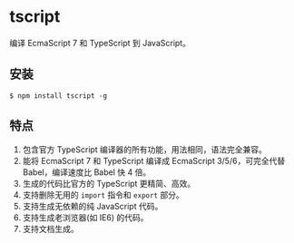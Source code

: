 ﻿tscript
===========================================
编译 EcmaScript 7 和 TypeScript 到 JavaScript。

安装
-------------------------------
```
$ npm install tscript -g
```

特点
-------------------------------
1. 包含官方 TypeScript 编译器的所有功能，用法相同，语法完全兼容。
2. 能将 EcmaScript 7 和 TypeScript 编译成 EcmaScript 3/5/6，可完全代替 Babel，编译速度比 Babel 快 4 倍。
3. 生成的代码比官方的 TypeScript 更精简、高效。
4. 支持删除无用的 `import` 指令和 `export` 部分。
5. 支持生成无依赖的纯 JavaScript 代码。
6. 支持生成老浏览器(如 IE6) 的代码。
7. 支持文档生成。